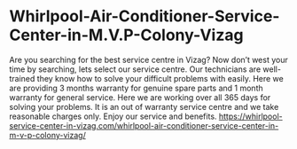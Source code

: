 # Whirlpool-Air-Conditioner-Service-Center-in-M.V.P-Colony-Vizag
Are you searching for the best service centre in Vizag? Now don’t west your time by searching, lets select our service centre. Our technicians are well-trained they know how to solve your difficult problems with easily. Here we are providing 3 months warranty for genuine spare parts and 1 month warranty for general service. Here we are working over all 365 days for solving your problems. It is an out of warranty service centre and we take reasonable charges only. Enjoy our service and benefits.  https://whirlpool-service-center-in-vizag.com/whirlpool-air-conditioner-service-center-in-m-v-p-colony-vizag/
